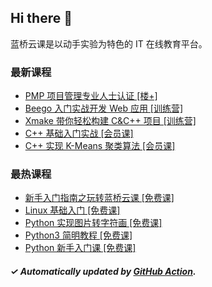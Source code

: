 ## Hi there 👋

蓝桥云课是以动手实验为特色的 IT 在线教育平台。

### 最新课程

<!-- LATEST:START -->
- [PMP 项目管理专业人士认证 [楼+]](https://www.lanqiao.cn/courses/16119/)
- [Beego 入门实战开发 Web 应用 [训练营]](https://www.lanqiao.cn/courses/12297/)
- [Xmake 带你轻松构建 C&amp;C++ 项目 [训练营]](https://www.lanqiao.cn/courses/2764/)
- [C++ 基础入门实战 [会员课]](https://www.lanqiao.cn/courses/2752/)
- [C++ 实现 K-Means 聚类算法 [会员课]](https://www.lanqiao.cn/courses/1193/)
<!-- LATEST:END -->

### 最热课程

<!-- HOTEST:START -->
- [新手入门指南之玩转蓝桥云课 [免费课]](https://www.lanqiao.cn/courses/63/)
- [Linux 基础入门 [免费课]](https://www.lanqiao.cn/courses/1/)
- [Python 实现图片转字符画 [免费课]](https://www.lanqiao.cn/courses/370/)
- [Python3 简明教程 [免费课]](https://www.lanqiao.cn/courses/596/)
- [Python 新手入门课 [免费课]](https://www.lanqiao.cn/courses/1330/)
<!-- HOTEST:END -->

##### ✓ Automatically updated by [GitHub Action](https://github.com/lanqiao-courses/.github/actions/workflows/update.yml).
